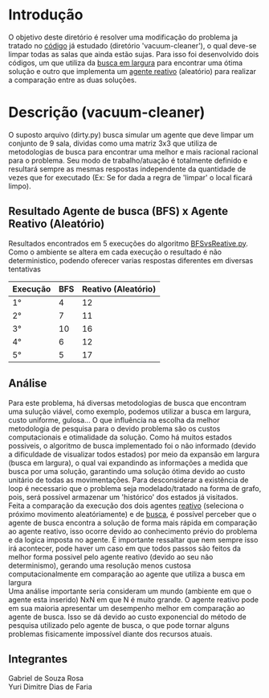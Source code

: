 # Introdução
O objetivo deste diretório é resolver uma modificação do problema ja tratado no <a href="https://github.com/Sr-Souza-dev/AI/tree/main/vacuum-cleaner">código<a> já estudado (diretório 'vacuum-cleaner'), o qual deve-se limpar todas as salas que ainda estão sujas. Para isso foi desenvolvido dois códigos, um que utiliza da <a href="https://github.com/Sr-Souza-dev/AI/blob/main/search-solution(vacuum-cleaner)/vacuum_cleaner.py">busca em largura<a> para encontrar uma ótima solução e outro que implementa um <a href="https://github.com/Sr-Souza-dev/AI/blob/main/search-solution(vacuum-cleaner)/BFSvsReative.py">agente reativo<a> (aleatório) para realizar a comparação entre as duas soluções.

# Descrição (vacuum-cleaner)
O suposto arquivo (dirty.py) busca simular um agente que deve limpar um conjunto de 9 sala, dividas como uma matriz 3x3 que utiliza de metodologias de busca para encontrar uma melhor e mais racional racional para o problema. Seu modo de trabalho/atuação é totalmente definido e resultará sempre as mesmas respostas independente da quantidade de vezes que for executado (Ex: Se for dada a regra de 'limpar' o local ficará limpo).


## Resultado Agente de busca (BFS) x Agente Reativo (Aleatório) 
Resultados encontrados em 5 execuções do algoritmo <a href="https://github.com/Sr-Souza-dev/AI/blob/main/search-solution(vacuum-cleaner)/BFSvsReative.py">BFSvsReative.py<a>. Como o ambiente se altera em cada execução o resultado é não deterministico, podendo oferecer varias respostas diferentes em diversas tentativas


| Execução | BFS | Reativo (Aleatório) |
| -------- | --- | ------------------- |
|   1°     | 4   |          12         |
|   2°     | 7   |          11         |
|   3°     | 10  |          16         |
|   4°     | 6   |          12         |
|   5°     | 5   |          17         |


## Análise
Para este problema, há diversas metodologias de busca que encontram uma sulução viável, como exemplo,  podemos utilizar a busca em largura, custo uniforme, gulosa... O que influência na escolha da melhor metodologia de pesquisa para o devido problema são os custos computacionais e otimalidade da solução. 
Como há muitos estados possiveis, o algoritmo de busca implementado foi o não informado (devido a dificuldade de visualizar todos estados) por meio da expansão em largura (busca em largura), o qual vai expandindo as informações a medida que busca por uma solução, garantindo uma solução ótima devido ao custo unitário de todas as movimentações. Para desconsiderar a existência de loop é necessario que o problema seja modelado/tratado na forma de grafo, pois, será possível armazenar um 'histórico' dos estados já visitados.  <br>
Feita a comparação da execução dos dois agentes <a href="https://github.com/Sr-Souza-dev/AI/blob/main/search-solution(vacuum-cleaner)/BFSvsReative.py">reativo<a> (seleciona o próximo movimento aleatóriamente) e de <a href="https://github.com/Sr-Souza-dev/AI/blob/main/search-solution(vacuum-cleaner)/vacuum_cleaner.py">busca<a>, é possível perceber que o agente de busca encontra a solução de forma mais rápida em comparação ao agente reativo, isso ocorre devido ao conhecimento prévio do problema e da logica imposta no agente. É importante ressaltar que nem sempre isso irá acontecer, pode haver um caso em que todos passos são feitos da melhor forma possivel pelo agente reativo (devido ao seu não determinismo), gerando uma resolução menos custosa computacionalmente em comparação ao agente que utiliza a busca em largura <br>
Uma análise importante seria consideram um mundo (ambiente em que o agente esta inserido) NxN em que N é muito grande. O agente reativo pode em sua maioria apresentar um desempenho melhor em comparação ao agente de busca. Isso se dá devido ao custo exponencial do método de pesquisa utilizado pelo agente de busca, o que pode tornar alguns problemas fisicamente impossível diante dos recursos atuais. 

## Integrantes
Gabriel de Souza Rosa <br>
Yuri Dimitre Dias de Faria